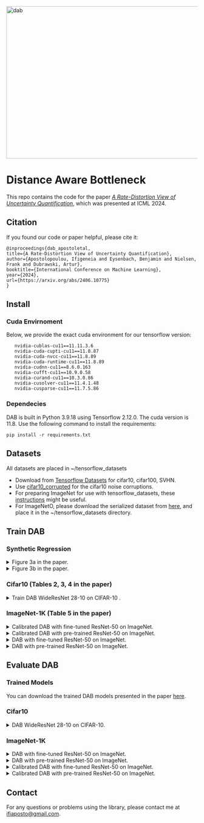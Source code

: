   <img src="https://github.com/ifiaposto/Distance_Aware_Bottleneck/assets/11561732/91091080-4df2-47ed-b836-fbe930132cf6" alt="dab" width="800px" height="400px">

# Distance Aware Bottleneck

This repo contains the code for the paper [*A Rate-Distortion View of Uncertainty Quantification*](https://arxiv.org/abs/2406.10775), which was presented at ICML 2024.

## Citation

If you found our code or paper helpful, please cite it:

```
@inproceedings{dab_apostoletal,
title={A Rate-Distortion View of Uncertainty Quantification},
author={Apostolopoulou, Ifigeneia and Eysenbach, Benjamin and Nielsen, Frank and Dubrawski, Artur},
booktitle={International Conference on Machine Learning},
year={2024},
url={https://arxiv.org/abs/2406.10775}
}

```


## Install

### Cuda Envirnoment

Below, we provide the exact cuda environment for our tensorflow version:

```
   nvidia-cublas-cu11==11.11.3.6
   nvidia-cuda-cupti-cu11==11.8.87
   nvidia-cuda-nvcc-cu11==11.8.89
   nvidia-cuda-runtime-cu11==11.8.89
   nvidia-cudnn-cu11==8.6.0.163
   nvidia-cufft-cu11==10.9.0.58
   nvidia-curand-cu11==10.3.0.86
   nvidia-cusolver-cu11==11.4.1.48
   nvidia-cusparse-cu11==11.7.5.86
```


### Dependecies

DAB is built in Python 3.9.18  using Tensorflow 2.12.0. The cuda version is 11.8. 
Use the following command to install the requirements:
```
pip install -r requirements.txt
``` 

## Datasets
All datasets are placed in ~/tensorflow_datasets

* Download from [Tensorflow Datasets](https://www.tensorflow.org/datasets) for cifar10, cifar100, SVHN.
* Use [cifar10_corrupted](https://www.tensorflow.org/datasets/catalog/cifar10_corrupted) for the cifar10 noise corruptions.
* For preparing ImageNet for use with tensorflow_datasets, these [instructions](https://github.com/leondgarse/keras_cv_attention_models/discussions/9) might be useful.
* For ImageNetO, please download the serialized dataset from [here](https://drive.google.com/file/d/1D3lfSmd4cv7cSqw1Kj65Dn6jQuBccRJb/view?usp=sharing), and place it in the ~/tensorflow_datasets directory.

## Train DAB

### Synthetic Regression

 <details><summary>Figure 3a in the paper.   </summary>
 
```
python synthetic_regression_demo.py --example=1 --codebook_size=1
```  
</details>

 <details><summary>Figure 3b in the paper.   </summary>

```
python synthetic_regression_demo.py --example=2 --codebook_size=2
```  
</details>

### Cifar10 (Tables 2, 3, 4 in the paper)

</details>

 <details><summary>Train DAB WideResNet 28-10 on CIFAR-10 .   </summary>

```
python run_cifar.py  --num_cores=4  --dab_dim=8 --codebook_size=10 --train_epochs=200 --seed=3
```  
</details>

### ImageNet-1K  (Table 5 in the paper)

</details>

 <details><summary>Calibrated DAB with fine-tuned ResNet-50 on ImageNet.   </summary>

```
python run_imagenet.py --codebook_size=1000 --dab_dim=80 --num_cores=4 --per_core_batch_size=256 --base_learning_rate=0.1 --rdfc_learning_rate=0.1 --dab_tau=2.0 --beta=0.02 --calibrate=True --uncertainty_lb=100 --seed=243 
```  
</details>

</details>

 <details><summary>Calibrated DAB with pre-trained ResNet-50 on ImageNet.   </summary>

```
python run_imagenet.py --codebook_size=1000 --dab_dim=80 --num_cores=4 --per_core_batch_size=256 --base_learning_rate=0.04 --rdfc_learning_rate=0.1 --dab_tau=2.0 --beta=0.04 --calibrate=True --uncertainty_lb=100 --seed=243 --backpropagate=False 
```  
</details>

</details>

 <details><summary>DAB with fine-tuned ResNet-50 on ImageNet.   </summary>

```
python run_imagenet.py --codebook_size=1000 --dab_dim=80 --num_cores=4 --per_core_batch_size=256 --base_learning_rate=0.1 --rdfc_learning_rate=0.4 --dab_tau=2.0 --beta=0.01 --calibrate=False --seed=243 
```  
</details>

</details>

 <details><summary> DAB with pre-trained ResNet-50 on ImageNet.   </summary>

```
python run_imagenet.py --codebook_size=1000 --dab_dim=80 --num_cores=4 --per_core_batch_size=256 --base_learning_rate=0.05 --rdfc_learning_rate=0.5 --dab_tau=2.0 --beta=0.005 --calibrate=False --seed=243 --backpropagate=False 
```  
</details>

## Evaluate DAB

### Trained Models

You can download the trained DAB models presented in the paper [here](https://drive.google.com/file/d/1Ql1pJV3xFgIgLabqWegeNW74WCdwpmNL/view?usp=drive_link).

### Cifar10

</details>

 <details><summary> DAB WideResNet 28-10 on CIFAR-10.   </summary>

```
python run_cifar.py --num_cores=4 --dab_dim=8 --codebook_size=10 --dab_tau=1.0 --eval_only=True --saved_model_dir=<ABSOLUTE_PATH>/trained_models/cifar/ 
```  
</details>

### ImageNet-1K
</details>

 <details><summary> DAB with fine-tuned ResNet-50 on ImageNet.   </summary>

```
python run_imagenet.py --codebook_size=1000 --dab_dim=80 --num_cores=4 --per_core_batch_size=256 --dab_tau=2.0 --eval_only=True --saved_model_dir=<ABSOLUTE_PATH>/trained_models/imagenet_finetuned_ood/ 
```  
</details>


</details>

 <details><summary> DAB with pre-trained ResNet-50 on ImageNet.   </summary>

```
python run_imagenet.py --codebook_size=1000 --dab_dim=80 --num_cores=4 --per_core_batch_size=256 --dab_tau=2.0  --eval_only=True --saved_model_dir=<ABSOLUTE_PATH>/trained_models/imagenet_pretrained_ood/
```  
</details>

</details>

 <details><summary> Calibrated DAB with fine-tuned ResNet-50 on ImageNet.   </summary>
   
```
python run_imagenet.py --codebook_size=1000 --dab_dim=80 --num_cores=4 --per_core_batch_size=256 --dab_tau=2.0 --eval_only=True --saved_model_dir=<ABSOLUTE_PATH>/trained_models/imagenet_finetuned_calibrated/ 
```  
</details>


</details>

 <details><summary> Calibrated DAB with pre-trained ResNet-50 on ImageNet.   </summary>

```
python run_imagenet.py --codebook_size=1000 --dab_dim=80 --num_cores=4 --per_core_batch_size=256 --dab_tau=2.0  --eval_only=True --saved_model_dir=<ABSOLUTE_PATH>/trained_models/imagenet_pretrained_calibrated/
```  
</details>



## Contact

For any questions or problems using the library, please contact me at ifiaposto@gmail.com.


